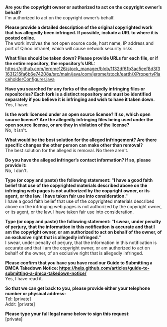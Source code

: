 **Are you the copyright owner or authorized to act on the copyright owner’s behalf?**  
I'm authorized to act on the copyright owner’s behalf.

**Please provide a detailed description of the original copyrighted work that has allegedly been infringed. If possible, include a URL to where it is posted online.**  
The work involves the not open source code, host name, IP address and port of Qihoo intranet, which will cause network security risks.

**What files should be taken down? Please provide URLs for each file, or if the entire repository, the repository’s URL:**  
https://github.com/jerome126/stock_manager/blob/1132df61b3ac5eef8d3f31631215fa6b6e74208a/src/main/java/com/jerome/stock/earth/XPropertyPlaceholderConfigurer.java

**Have you searched for any forks of the allegedly infringing files or repositories? Each fork is a distinct repository and must be identified separately if you believe it is infringing and wish to have it taken down.**  
Yes, I have.

**Is the work licensed under an open source license? If so, which open source license? Are the allegedly infringing files being used under the open source license, or are they in violation of the license?**  
No, it isn't.

**What would be the best solution for the alleged infringement? Are there specific changes the other person can make other than removal?**  
The best solution for the alleged is removal. No there aren't.

**Do you have the alleged infringer’s contact information? If so, please provide it:**  
No, I don't.

**Type (or copy and paste) the following statement: "I have a good faith belief that use of the copyrighted materials described above on the infringing web pages is not authorized by the copyright owner, or its agent, or the law. I have taken fair use into consideration."**  
I have a good faith belief that use of the copyrighted materials described above on the infringing web pages is not authorized by the copyright owner, or its agent, or the law. I have taken fair use into consideration.

**Type (or copy and paste) the following statement: "I swear, under penalty of perjury, that the information in this notification is accurate and that I am the copyright owner, or am authorized to act on behalf of the owner, of an exclusive right that is allegedly infringed."**  
I swear, under penalty of perjury, that the information in this notification is accurate and that I am the copyright owner, or am authorized to act on behalf of the owner, of an exclusive right that is allegedly infringed.

**Please confirm that you have you have read our Guide to Submitting a DMCA Takedown Notice: https://help.github.com/articles/guide-to-submitting-a-dmca-takedown-notice/**  
Yes, I have read it.

**So that we can get back to you, please provide either your telephone number or physical address:**  
Tel: [private]  
Addr: [private]  

**Please type your full legal name below to sign this request:**  
[private]
